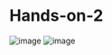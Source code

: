 ﻿# Hands-on-2
![image](https://github.com/user-attachments/assets/7fa8358c-b218-4711-8819-0b835e63cf6f)
![image](https://github.com/user-attachments/assets/6e7e78bc-aae2-4fe8-8833-04da7ec4e4aa)
